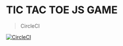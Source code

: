 # TIC TAC TOE JS GAME

> CircleCI

[![CircleCI](https://circleci.com/gh/rampage1213/TicTacToeJS/tree/code-improvements.svg?style=svg)](https://circleci.com/gh/rampage1213/TicTacToeJS/tree/code-improvements)
